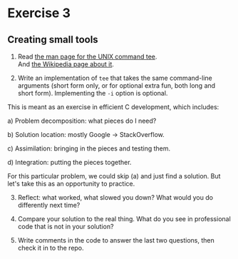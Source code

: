 # Exercise 3
## Creating small tools


1) Read [the man page for the UNIX command tee](http://man7.org/linux/man-pages/man1/tee.1.html).  
And [the Wikipedia page about it](http://en.wikipedia.org/wiki/Tee_(command)).

2) Write an implementation of `tee` that takes the same command-line
arguments (short form only, or for optional extra fun, both long and
short form).  Implementing the `-i` option is optional.

This is meant as an exercise in efficient C development, which includes:

a) Problem decomposition: what pieces do I need?

b) Solution location: mostly Google -> StackOverflow.

c) Assimilation: bringing in the pieces and testing them.

d) Integration: putting the pieces together.

For this particular problem, we could skip (a) and just find a
solution.  But let's take this as an opportunity to practice.

3) Reflect: what worked, what slowed you down?  What would you do
differently next time?

4) Compare your solution to the real thing.  What do you see in
professional code that is not in your solution?

5) Write comments in the code to answer the last two questions, then
check it in to the repo.
